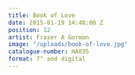 ```yaml
---
title: Book of Love
date: 2015-01-19 14:48:00 Z
position: 12
artist: Fraser A Gorman
image: "/uploads/book-of-love.jpg"
catalogue-number: HA035
format: 7" and digital
---
```


